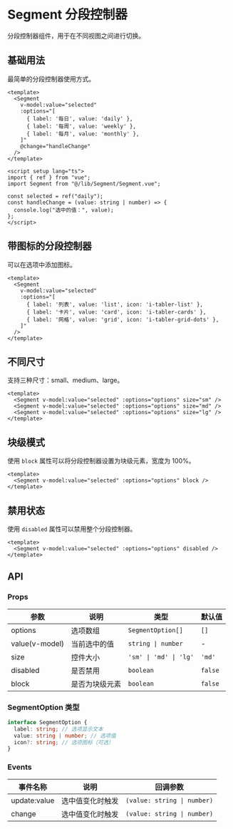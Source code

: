 # Segment 分段控制器

分段控制器组件，用于在不同视图之间进行切换。

## 基础用法

最简单的分段控制器使用方式。

```vue
<template>
  <Segment
    v-model:value="selected"
    :options="[
      { label: '每日', value: 'daily' },
      { label: '每周', value: 'weekly' },
      { label: '每月', value: 'monthly' },
    ]"
    @change="handleChange"
  />
</template>

<script setup lang="ts">
import { ref } from "vue";
import Segment from "@/lib/Segment/Segment.vue";

const selected = ref("daily");
const handleChange = (value: string | number) => {
  console.log("选中的值：", value);
};
</script>
```

## 带图标的分段控制器

可以在选项中添加图标。

```vue
<template>
  <Segment
    v-model:value="selected"
    :options="[
      { label: '列表', value: 'list', icon: 'i-tabler-list' },
      { label: '卡片', value: 'card', icon: 'i-tabler-cards' },
      { label: '网格', value: 'grid', icon: 'i-tabler-grid-dots' },
    ]"
  />
</template>
```

## 不同尺寸

支持三种尺寸：small、medium、large。

```vue
<template>
  <Segment v-model:value="selected" :options="options" size="sm" />
  <Segment v-model:value="selected" :options="options" size="md" />
  <Segment v-model:value="selected" :options="options" size="lg" />
</template>
```

## 块级模式

使用 `block` 属性可以将分段控制器设置为块级元素，宽度为 100%。

```vue
<template>
  <Segment v-model:value="selected" :options="options" block />
</template>
```

## 禁用状态

使用 `disabled` 属性可以禁用整个分段控制器。

```vue
<template>
  <Segment v-model:value="selected" :options="options" disabled />
</template>
```

## API

### Props

| 参数           | 说明           | 类型                   | 默认值  |
| -------------- | -------------- | ---------------------- | ------- |
| options        | 选项数组       | `SegmentOption[]`      | `[]`    |
| value(v-model) | 当前选中的值   | `string \| number`     | -       |
| size           | 控件大小       | `'sm' \| 'md' \| 'lg'` | `'md'`  |
| disabled       | 是否禁用       | `boolean`              | `false` |
| block          | 是否为块级元素 | `boolean`              | `false` |

### SegmentOption 类型

```typescript
interface SegmentOption {
  label: string; // 选项显示文本
  value: string | number; // 选项值
  icon?: string; // 选项图标（可选）
}
```

### Events

| 事件名称     | 说明             | 回调参数                    |
| ------------ | ---------------- | --------------------------- |
| update:value | 选中值变化时触发 | `(value: string \| number)` |
| change       | 选中值变化时触发 | `(value: string \| number)` |
